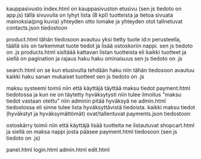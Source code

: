 kauppasivusto
index.html on kauppasivuston etusivu (sen js tiedoto on app.js) tällä sivuvulla on lyhyt lista (8 kpl) tuotteista ja tietoa sivuata mainoksia(png kuvia) yhteyden otto lomake ja yhteyden otot tallnetuvat contacts.json tiedostoon

product.html tähän tiedosoon avautuu yksi tietty tuote id:n perusteella, täällä siis on tarkemmat tuote tiedot ja lisää ostoskoriin nappi. sen js tiedoto on .js
products.html sisltäää kattavan listan tuotteista eli kaikki tuotteet ja siellä on pagination ja rajaus haku haku ominaisuus sen js tiedoto on .js

search.html on se kun etusivulta tehdään haku niin tähän tiedosoon avautuu kaikki haku sanan mukaiset tuotteet sen js tiedoto on .js

maksu systeemi toimii niin että käyttäjä täyttää maksu tiedot payment.html tiedotossa ja kun ne on täytetty hyväksytysti niin tulee ilmoitus "maksu tiedot vastaan otettu" niin adminin pitää hyväksyä ne admin.html tiedostossa eli sinne tulee lista hyväksyttävistä tiedoista. kaikki maksu tiedot (hyväkstyt ja hyväksymättömät) ovat/tallentuvat payments.json tiedostoon

ostoskärry toimii niin että käyttäjä lisää tuotteita ne listautuvat shopcart.html ja siellä on maksa nappi josta pääsee payment.html tiedosoon (sen js tiedoto on .js)

panel.html
login.html
admin.html
edit.html




